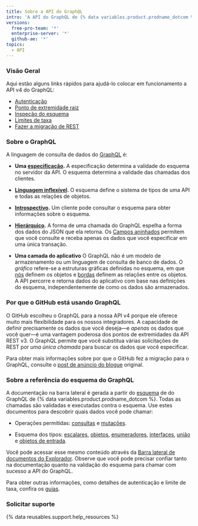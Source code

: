 ```yaml
---
title: Sobre a API do GraphQL
intro: 'A API do GraphQL de {% data variables.product.prodname_dotcom %} oferece flexibilidade e a capacidade de definir precisamente os dados que você deseja buscar.'
versions:
  free-pro-team: '*'
  enterprise-server: '*'
  github-ae: '*'
topics:
  - API
---
```


### Visão Geral

Aqui estão alguns links rápidos para ajudá-lo colocar em funcionamento a API v4 do GraphQL:

* [Autenticação](/graphql/guides/forming-calls-with-graphql#authenticating-with-graphql)
* [Ponto de extremidade raiz](/graphql/guides/forming-calls-with-graphql#the-graphql-endpoint)
* [Inspeção do esquema](/graphql/guides/introduction-to-graphql#discovering-the-graphql-api)
* [Limites de taxa](/graphql/overview/resource-limitations)
* [Fazer a migração de REST](/graphql/guides/migrating-from-rest-to-graphql)

### Sobre o GraphQL

A linguagem de consulta de dados do [GraphQL](https://graphql.github.io/) é:

* **Uma [especificação](https://graphql.github.io/graphql-spec/June2018/).** A especificação determina a validade do esquema [](/graphql/guides/introduction-to-graphql#schema) no servidor da API. O esquema determina a validade das chamadas dos clientes.

* **[Linguagem inflexível](#about-the-graphql-schema-reference).** O esquema define o sistema de tipos de uma API e todas as relações de objetos.

* **[Introspectivo](/graphql/guides/introduction-to-graphql#discovering-the-graphql-api).** Um cliente pode consultar o esquema para obter informações sobre o esquema.

* **[Hierárquico](/graphql/guides/forming-calls-with-graphql).** A forma de uma chamada do GraphQL espelha a forma dos dados do JSON que ela retorna. Os [Campos aninhados](/graphql/guides/migrating-from-rest-to-graphql#example-nesting) permitem que você consulte e receba apenas os dados que você especificar em uma única transação.

* **Uma camada do aplicativo** O GraphQL não é um modelo de armazenamento ou um linguagem de consulta de banco de dados. O _gráfico_ refere-se a estruturas gráficas definidas no esquema, em que [nós](/graphql/guides/introduction-to-graphql#node) definem os objetos e [bordas](/graphql/guides/introduction-to-graphql#edge) definem as relações entre os objetos. A API percorre e retorna dados do aplicativo com base nas definições do esquema, independentemente de como os dados são armazenados.

### Por que o GitHub está usando GraphQL

O GitHub escolheu o GraphQL para a nossa API v4 porque ele oferece muito mais flexibilidade para os nossos integradores. A capacidade de definir precisamente os dados que você deseja&mdash;e _apenas_ os dados que você quer&mdash;é uma vantagem poderosa dos pontos de extremidades da API REST v3. O GraphQL permite que você substitua várias solicitações de REST por _uma única chamada_ para buscar os dados que você especificar.

Para obter mais informações sobre por que o GitHub fez a migração para o GraphQL, consulte o [post de anúncio do blogue](https://githubengineering.com/the-github-graphql-api/) original.

### Sobre a referência do esquema do GraphQL

A documentação na barra lateral é gerada a partir do [esquema](/graphql/guides/introduction-to-graphql#discovering-the-graphql-api) de do GraphQL de {% data variables.product.prodname_dotcom %}. Todas as chamadas são validadas e executadas contra o esquema. Use estes documentos para descobrir quais dados você pode chamar:

* Operações permitidas: [consultas](/graphql/reference/queries) e [mutações](/graphql/reference/mutations).

* Esquema dos tipos: [escalares](/graphql/reference/scalars), [objetos](/graphql/reference/objects), [enumeradores](/graphql/reference/enums), [interfaces](/graphql/reference/interfaces), [união](/graphql/reference/unions) e [objetos de entrada](/graphql/reference/input-objects).

Você pode acessar esse mesmo conteúdo através da [Barra lateral de documentos do Explorador](/graphql/guides/using-the-explorer#accessing-the-sidebar-docs). Observe que você pode precisar confiar tanto na documentação quanto na validação do esquema para chamar com sucesso a API do GraphQL.

Para obter outras informações, como detalhes de autenticação e limite de taxa, confira os [guias](/graphql/guides).

### Solicitar suporte

{% data reusables.support.help_resources %}
